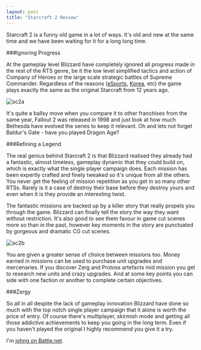 ```yaml
---
layout: post
title: "Starcraft 2 Review"
---
```

Starcraft 2 is a funny old game in a lot of ways. It's old and new at the same time and we have been waiting for it for a long long time.

###Ignoring Progress

At the gameplay level Blizzard have completely ignored all progress made in the rest of the RTS genre, be it the low level simplified tactics and action of Company of Heroes or the large scale strategic battles of Supreme Commander. Regardless of the reasons ([eSports](http://eu.battle.net/sc2/en/blog/314194#blog), [Korea](http://rossignol.cream.org/?p=284), etc) the game plays exactly the same as the original Starcraft from 12 years ago.

![sc2a](http://img.skitch.com/20100813-rfpcw9uxhukhityuj7k5rie6tb.png)

It's quite a ballsy move when you compare it to other franchises from the same year, Fallout 2 was released in 1998 and just look at how much Bethesda have evolved the series to keep it relevant. Oh and lets not forget Baldur's Gate - have you played Dragon Age?

###Refining a Legend

The real genius behind Starcraft 2 is that Blizzard realised they already had a fantastic, almost timeless, gameplay dynamic that they could build on, which is exactly what the single player campaign does. Each mission has been expertly crafted and finely tweaked so it's unique from all the others. You never get the feeling of mission repetition as you get in so many other RTSs. Rarely is it a case of destroy their base before they destroy yours and even when it is they provide an interesting twist.

The fantastic missions are backed up by a killer story that really propels you through the game. Blizzard can finally tell the story the way they want without restriction. It's also good to see them favour in game cut scenes more so than in the past, however key moments in the story are punctuated by gorgeous and dramatic CG cut scenes.

![sc2b](http://img.skitch.com/20100813-cdqj6qcrghxg7wcy1xq8acxem8.png)

You are given a greater sense of choice between missions too. Money earned in missions can be used to purchase unit upgrades and mercenaries. If you discover Zerg and Protoss artefacts mid mission you get to research new units and crazy upgrades. And at some key points you can side with one faction or another to complete certain objectives.

###Zergy

So all in all despite the lack of gameplay innovation Blizzard have done so much with the top notch single player campaign that it alone is worth the price of entry. Of course there's multiplayer, skirmish mode and getting all those addictive achievements to keep you going in the long term. Even if you haven't played the original I highly recommend you give it a try.

I'm [johng on Battle.net](http://eu.battle.net/sc2/en/profile/446102/1/johng/).